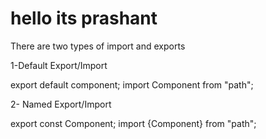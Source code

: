 # hello its prashant


There are two types of import and exports 

1-Default Export/Import

export default component;
import Component from "path";


2- Named Export/Import
 
 export const Component;
 import {Component} from "path";
 